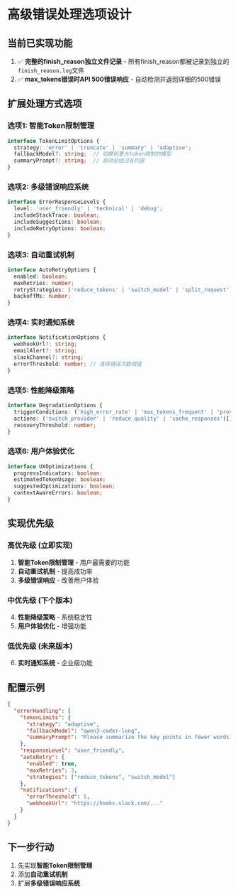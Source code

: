 # 高级错误处理选项设计

## 当前已实现功能
1. ✅ **完整的finish_reason独立文件记录** - 所有finish_reason都被记录到独立的`finish_reason.log`文件
2. ✅ **max_tokens错误时API 500错误响应** - 自动检测并返回详细的500错误

## 扩展处理方式选项

### 选项1: 智能Token限制管理
```typescript
interface TokenLimitOptions {
  strategy: 'error' | 'truncate' | 'summary' | 'adaptive';
  fallbackModel?: string;  // 切换到更大token限制的模型
  summaryPrompt?: string;  // 自动总结过长内容
}
```

### 选项2: 多级错误响应系统
```typescript
interface ErrorResponseLevels {
  level: 'user_friendly' | 'technical' | 'debug';
  includeStackTrace: boolean;
  includeSuggestions: boolean;
  includeRetryOptions: boolean;
}
```

### 选项3: 自动重试机制
```typescript
interface AutoRetryOptions {
  enabled: boolean;
  maxRetries: number;
  retryStrategies: ('reduce_tokens' | 'switch_model' | 'split_request')[];
  backoffMs: number;
}
```

### 选项4: 实时通知系统
```typescript
interface NotificationOptions {
  webhookUrl?: string;
  emailAlert?: string;
  slackChannel?: string;
  errorThreshold: number; // 连续错误次数阈值
}
```

### 选项5: 性能降级策略
```typescript
interface DegradationOptions {
  triggerConditions: ('high_error_rate' | 'max_tokens_frequent' | 'provider_slow')[];
  actions: ('switch_provider' | 'reduce_quality' | 'cache_responses')[];
  recoveryThreshold: number;
}
```

### 选项6: 用户体验优化
```typescript
interface UXOptimizations {
  progressIndicators: boolean;
  estimatedTokenUsage: boolean;
  suggestedOptimizations: boolean;
  contextAwareErrors: boolean;
}
```

## 实现优先级

### 高优先级 (立即实现)
1. **智能Token限制管理** - 用户最需要的功能
2. **自动重试机制** - 提高成功率
3. **多级错误响应** - 改善用户体验

### 中优先级 (下个版本)
4. **性能降级策略** - 系统稳定性
5. **用户体验优化** - 增强功能

### 低优先级 (未来版本)
6. **实时通知系统** - 企业级功能

## 配置示例

```json
{
  "errorHandling": {
    "tokenLimits": {
      "strategy": "adaptive",
      "fallbackModel": "qwen3-coder-long",
      "summaryPrompt": "Please summarize the key points in fewer words:"
    },
    "responseLevel": "user_friendly",
    "autoRetry": {
      "enabled": true,
      "maxRetries": 3,
      "strategies": ["reduce_tokens", "switch_model"]
    },
    "notifications": {
      "errorThreshold": 5,
      "webhookUrl": "https://hooks.slack.com/..."
    }
  }
}
```

## 下一步行动

1. 先实现**智能Token限制管理**
2. 添加**自动重试机制**  
3. 扩展**多级错误响应系统**